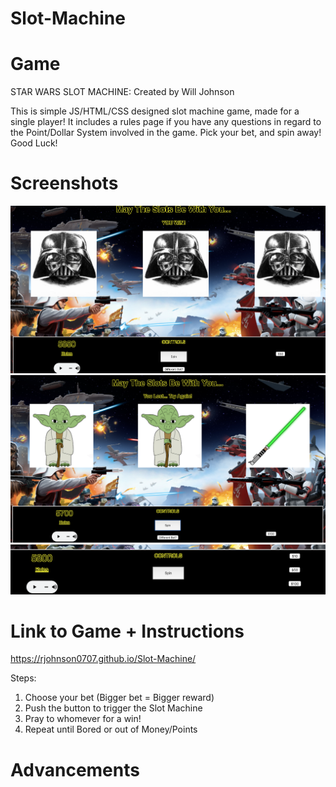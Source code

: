 # Slot-Machine
# Game
STAR WARS SLOT MACHINE: Created by Will Johnson

  This is simple JS/HTML/CSS designed slot machine game, made for a single player! It
  includes a rules page if you have any questions in regard to the Point/Dollar System 
  involved in the game. Pick your bet, and spin away! Good Luck!
  
# Screenshots
![Picture of game - Win](./images/gameWin.png)
![Picture of game - Loss](./images/gameLose.png)
![picture of starting player controls](./images/playerBox.png)

# Link to Game + Instructions
https://rjohnson0707.github.io/Slot-Machine/

Steps: 
1. Choose your bet (Bigger bet = Bigger reward)
2. Push the button to trigger the Slot Machine
3. Pray to whomever for a win!
4. Repeat until Bored or out of Money/Points

# Advancements 




